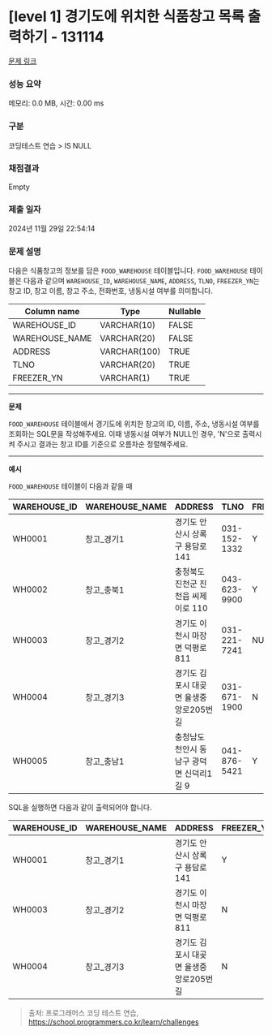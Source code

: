 # \[level 1] 경기도에 위치한 식품창고 목록 출력하기 - 131114

[문제 링크](https://school.programmers.co.kr/learn/courses/30/lessons/131114)

### 성능 요약

메모리: 0.0 MB, 시간: 0.00 ms

### 구분

코딩테스트 연습 > IS NULL

### 채점결과

Empty

### 제출 일자

2024년 11월 29일 22:54:14

### 문제 설명

다음은 식품창고의 정보를 담은 `FOOD_WAREHOUSE` 테이블입니다. `FOOD_WAREHOUSE` 테이블은 다음과 같으며 `WAREHOUSE_ID`, `WAREHOUSE_NAME`, `ADDRESS`, `TLNO`, `FREEZER_YN`는 창고 ID, 창고 이름, 창고 주소, 전화번호, 냉동시설 여부를 의미합니다.

| Column name     | Type         | Nullable |
| --------------- | ------------ | -------- |
| WAREHOUSE\_ID   | VARCHAR(10)  | FALSE    |
| WAREHOUSE\_NAME | VARCHAR(20)  | FALSE    |
| ADDRESS         | VARCHAR(100) | TRUE     |
| TLNO            | VARCHAR(20)  | TRUE     |
| FREEZER\_YN     | VARCHAR(1)   | TRUE     |

***

**문제**

`FOOD_WAREHOUSE` 테이블에서 경기도에 위치한 창고의 ID, 이름, 주소, 냉동시설 여부를 조회하는 SQL문을 작성해주세요. 이때 냉동시설 여부가 NULL인 경우, 'N'으로 출력시켜 주시고 결과는 창고 ID를 기준으로 오름차순 정렬해주세요.

***

**예시**

`FOOD_WAREHOUSE` 테이블이 다음과 같을 때

| WAREHOUSE\_ID | WAREHOUSE\_NAME | ADDRESS                  | TLNO         | FREEZER\_YN |
| ------------- | --------------- | ------------------------ | ------------ | ----------- |
| WH0001        | 창고\_경기1         | 경기도 안산시 상록구 용담로 141      | 031-152-1332 | Y           |
| WH0002        | 창고\_충북1         | 충청북도 진천군 진천읍 씨제이로 110    | 043-623-9900 | Y           |
| WH0003        | 창고\_경기2         | 경기도 이천시 마장면 덕평로 811      | 031-221-7241 | NULL        |
| WH0004        | 창고\_경기3         | 경기도 김포시 대곶면 율생중앙로205번길   | 031-671-1900 | N           |
| WH0005        | 창고\_충남1         | 충청남도 천안시 동남구 광덕면 신덕리1길 9 | 041-876-5421 | Y           |

SQL을 실행하면 다음과 같이 출력되어야 합니다.

| WAREHOUSE\_ID | WAREHOUSE\_NAME | ADDRESS                | FREEZER\_YN |
| ------------- | --------------- | ---------------------- | ----------- |
| WH0001        | 창고\_경기1         | 경기도 안산시 상록구 용담로 141    | Y           |
| WH0003        | 창고\_경기2         | 경기도 이천시 마장면 덕평로 811    | N           |
| WH0004        | 창고\_경기3         | 경기도 김포시 대곶면 율생중앙로205번길 | N           |

> 출처: 프로그래머스 코딩 테스트 연습, https://school.programmers.co.kr/learn/challenges

